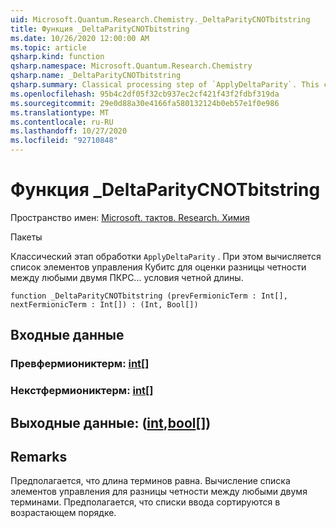 ```yaml
---
uid: Microsoft.Quantum.Research.Chemistry._DeltaParityCNOTbitstring
title: Функция _DeltaParityCNOTbitstring
ms.date: 10/26/2020 12:00:00 AM
ms.topic: article
qsharp.kind: function
qsharp.namespace: Microsoft.Quantum.Research.Chemistry
qsharp.name: _DeltaParityCNOTbitstring
qsharp.summary: Classical processing step of `ApplyDeltaParity`. This computes a list of control qubits for evaluating parity difference between any two PQRS... terms of even length.
ms.openlocfilehash: 95b4c2df05f32cb937ec2cf421f43f2fdbf319da
ms.sourcegitcommit: 29e0d88a30e4166fa580132124b0eb57e1f0e986
ms.translationtype: MT
ms.contentlocale: ru-RU
ms.lasthandoff: 10/27/2020
ms.locfileid: "92710848"
---
```

# <a name="_deltaparitycnotbitstring-function"></a>Функция _DeltaParityCNOTbitstring

Пространство имен: [Microsoft. тактов. Research. Химия](xref:Microsoft.Quantum.Research.Chemistry)

Пакеты [](https://nuget.org/packages/)


Классический этап обработки `ApplyDeltaParity` .
При этом вычисляется список элементов управления Кубитс для оценки разницы четности между любыми двумя ПКРС... условия четной длины.

```qsharp
function _DeltaParityCNOTbitstring (prevFermionicTerm : Int[], nextFermionicTerm : Int[]) : (Int, Bool[])
```


## <a name="input"></a>Входные данные

### <a name="prevfermionicterm--int"></a>Превфермиониктерм: [int](xref:microsoft.quantum.lang-ref.int)[]




### <a name="nextfermionicterm--int"></a>Некстфермиониктерм: [int](xref:microsoft.quantum.lang-ref.int)[]





## <a name="output--intbool"></a>Выходные данные: ([int](xref:microsoft.quantum.lang-ref.int),[bool](xref:microsoft.quantum.lang-ref.bool)[])



## <a name="remarks"></a>Remarks

Предполагается, что длина терминов равна.
Вычисление списка элементов управления для разницы четности между любыми двумя терминами.
Предполагается, что списки ввода сортируются в возрастающем порядке.